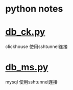 # python notes

# [db_ck.py](https://github.com/zhaixinlong/python-notes/blob/main/db_ck.py)
clickhouse 使用sshtunnel连接

# [db_ms.py](https://github.com/zhaixinlong/python-notes/blob/main/db_ms.py)
mysql 使用sshtunnel连接